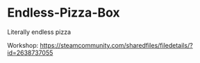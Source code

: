 # Endless-Pizza-Box
Literally endless pizza

Workshop: https://steamcommunity.com/sharedfiles/filedetails/?id=2638737055
